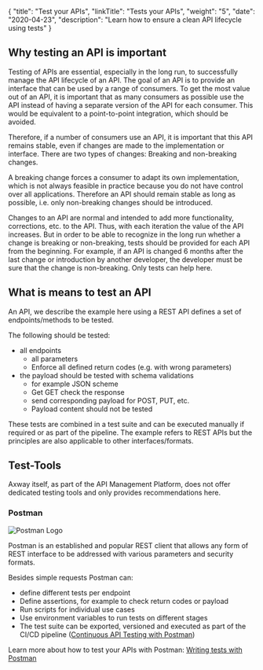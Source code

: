 {
    "title": "Test your APIs",
    "linkTitle": "Tests your APIs",
    "weight": "5",
    "date": "2020-04-23",
    "description": "Learn how to ensure a clean API lifecycle using tests"
}

## Why testing an API is important

Testing of APIs are essential, especially in the long run, to successfully manage the API lifecycle of an API. The goal of an API is to provide an interface that can be used by a range of consumers. To get the most value out of an API, it is important that as many consumers as possible use the API instead of having a separate version of the API for each consumer. This would be equivalent to a point-to-point integration, which should be avoided.

Therefore, if a number of consumers use an API, it is important that this API remains stable, even if changes are made to the implementation or interface.
There are two types of changes: Breaking and non-breaking changes.

A breaking change forces a consumer to adapt its own implementation, which is not always feasible in practice because you do not have control over all applications. Therefore an API should remain stable as long as possible, i.e. only non-breaking changes should be introduced.

Changes to an API are normal and intended to add more functionality, corrections, etc. to the API. Thus, with each iteration the value of the API increases.
But in order to be able to recognize in the long run whether a change is breaking or non-breaking, tests should be provided for each API from the beginning. For example, if an API is changed 6 months after the last change or introduction by another developer, the developer must be sure that the change is non-breaking. Only tests can help here.

## What is means to test an API

An API, we describe the example here using a REST API defines a set of endpoints/methods to be tested.

The following should be tested:

* all endpoints
    * all parameters
    * Enforce all defined return codes (e.g. with wrong parameters)
* the payload should be tested with schema validations
    * for example JSON scheme
    * Get GET check the response
    * send corresponding payload for POST, PUT, etc.
    * Payload content should not be tested

These tests are combined in a test suite and can be executed manually if required or as part of the pipeline. The example refers to REST APIs but the principles are also applicable to other interfaces/formats.

## Test-Tools

Axway itself, as part of the API Management Platform, does not offer dedicated testing tools and only provides recommendations here.

### Postman

![Postman Logo](/Images/api_mgmt_overview/postman-logo.png)

Postman is an established and popular REST client that allows any form of REST interface to be addressed with various parameters and security formats.

Besides simple requests Postman can:

* define different tests per endpoint
* Define assertions, for example to check return codes or payload
* Run scripts for individual use cases
* Use environment variables to run tests on different stages
* The test suite can be exported, versioned and executed as part of the CI/CD pipeline ([Continuous API Testing with Postman](https://blog.postman.com/continuous-api-testing-with-postman/))

Learn more about how to test your APIs with Postman: [Writing tests with Postman](https://learning.postman.com/docs/postman/scripts/test-scripts/)